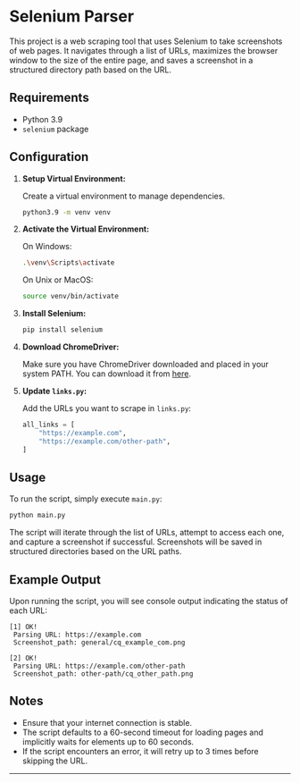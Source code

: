 # Selenium Parser

This project is a web scraping tool that uses Selenium to take screenshots of web pages. It navigates through a list of URLs, maximizes the browser window to the size of the entire page, and saves a screenshot in a structured directory path based on the URL.

## Requirements

- Python 3.9
- `selenium` package

## Configuration

1. **Setup Virtual Environment:**
   
   Create a virtual environment to manage dependencies.

   ```bash
   python3.9 -m venv venv
   ```

2. **Activate the Virtual Environment:**

   On Windows:
   ```bash
   .\venv\Scripts\activate
   ```

   On Unix or MacOS:
   ```bash
   source venv/bin/activate
   ```

3. **Install Selenium:**

   ```bash
   pip install selenium
   ```

4. **Download ChromeDriver:**

   Make sure you have ChromeDriver downloaded and placed in your system PATH. You can download it from [here](https://sites.google.com/a/chromium.org/chromedriver/).

5. **Update `links.py`:**

   Add the URLs you want to scrape in `links.py`:

   ```python
   all_links = [
       "https://example.com",
       "https://example.com/other-path",
   ]
   ```

## Usage

To run the script, simply execute `main.py`:

```bash
python main.py
```

The script will iterate through the list of URLs, attempt to access each one, and capture a screenshot if successful. Screenshots will be saved in structured directories based on the URL paths.

## Example Output

Upon running the script, you will see console output indicating the status of each URL:

```
[1] OK!
 Parsing URL: https://example.com
 Screenshot_path: general/cq_example_com.png

[2] OK!
 Parsing URL: https://example.com/other-path
 Screenshot_path: other-path/cq_other_path.png
```

## Notes

- Ensure that your internet connection is stable.
- The script defaults to a 60-second timeout for loading pages and implicitly waits for elements up to 60 seconds.
- If the script encounters an error, it will retry up to 3 times before skipping the URL.

---
